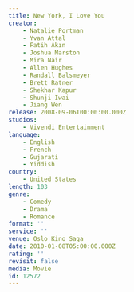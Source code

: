 ```yaml
---
title: New York, I Love You
creator:
    - Natalie Portman
    - Yvan Attal
    - Fatih Akın
    - Joshua Marston
    - Mira Nair
    - Allen Hughes
    - Randall Balsmeyer
    - Brett Ratner
    - Shekhar Kapur
    - Shunji Iwai
    - Jiang Wen
release: 2008-09-06T00:00:00.000Z
studios:
    - Vivendi Entertainment
language:
    - English
    - French
    - Gujarati
    - Yiddish
country:
    - United States
length: 103
genre:
    - Comedy
    - Drama
    - Romance
format: ''
service: ''
venue: Oslo Kino Saga
date: 2010-01-08T05:00:00.000Z
rating: ''
revisit: false
media: Movie
id: 12572
---
```



